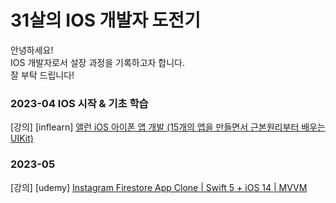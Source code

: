# 31살의 IOS 개발자 도전기

안녕하세요!\
IOS 개발자로서 설장 과정을 기록하고자 합니다.\
잘 부탁 드립니다!

### 2023-04 IOS 시작 & 기초 학습
[강의] [inflearn] [앨런 iOS 아이폰 앱 개발 (15개의 앱을 만들면서 근본원리부터 배우는 UIKit)](https://www.inflearn.com/course/ios-uikit-15apps/dashboard)

### 2023-05
[강의] [udemy] [Instagram Firestore App Clone | Swift 5 + iOS 14 | MVVM](https://www.udemy.com/course/instagram-firestore-app-clone-swift-5-ios-14-mvvm/)

